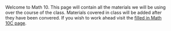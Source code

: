 Welcome to Math 10. This page will contain all the materials we will be using over the course of the class. Materials covered in class will be added after they have been convered. If you wish to work ahead visit the [filled in Math 10C page](Math10C.md). 
